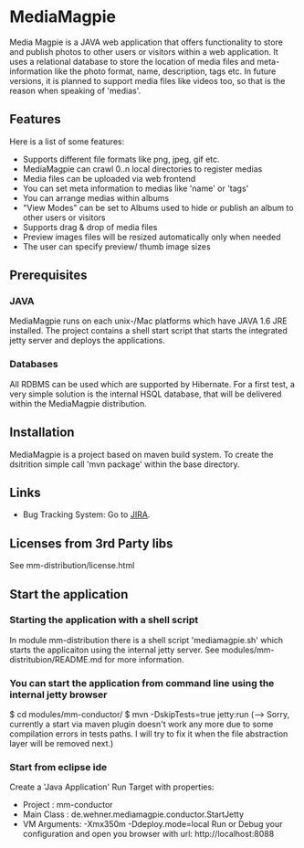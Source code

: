 MediaMagpie
===========
Media Magpie is a JAVA web application that offers functionality to store and publish photos to other users or visitors within a web application. It uses a relational database to store the location of media files and meta-information like the photo format, name, description, tags etc.
In future versions, it is planned to support media files like videos too, so that is the reason when speaking of 'medias'.


Features
--------
Here is a list of some features:
- Supports different file formats like png, jpeg, gif etc.
- MediaMagpie can crawl 0..n local directories to register medias
- Media files can be uploaded via web frontend
- You can set meta information to medias like 'name' or 'tags'
- You can arrange medias within albums
- "View Modes" can be set to Albums used to hide or publish an album to other users or visitors
- Supports drag & drop of media files
- Preview images files will be resized automatically only when needed
- The user can specify preview/ thumb image sizes

Prerequisites
-------------
### JAVA
MediaMagpie runs on each unix-/Mac platforms which have JAVA 1.6 JRE installed. The project contains a shell start script that starts the integrated jetty server and deploys the applications.
### Databases
All RDBMS can be used which are supported by Hibernate. For a first test, a very simple solution is the internal HSQL database, that will be delivered within the MediaMagpie distribution.


Installation
------------
MediaMagpie is a project based on maven build system. To create the dsitrition simple call 'mvn package' within the base directory.

Links
-----
* Bug Tracking System: Go to [JIRA](http://ralfwehner.dyndns.org:8082/secure/Dashboard.jspa).

Licenses from 3rd Party libs
----------------------------
See mm-distribution/license.html

Start the application
---------------------
### Starting the application with a shell script
In module mm-distribution there is a shell script 'mediamagpie.sh' which starts the applicaiton using the internal jetty server.
See modules/mm-distritubion/README.md for more information.
 
### You can start the application from command line using the internal jetty browser
  $ cd modules/mm-conductor/
  $ mvn -DskipTests=true jetty:run
  (--> Sorry, currently a start via maven plugin doesn't work any more due to some compilation errors in tests paths. I will try to fix it when the file abstraction layer will be removed next.)

### Start from eclipse ide
Create a 'Java Application' Run Target with properties:
 - Project     : mm-conductor
 - Main Class  : de.wehner.mediamagpie.conductor.StartJetty
 - VM Arguments: -Xmx350m -Ddeploy.mode=local 
Run or Debug your configuration and open you browser with url: http://localhost:8088 



